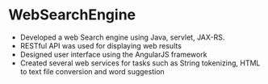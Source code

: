 # WebSearchEngine
- Developed a web Search engine using Java, servlet, JAX-RS. 
- RESTful API was used for displaying web results
- Designed user interface using the AngularJS framework 
- Created several web services for tasks such as String tokenizing, HTML to text file conversion and word 
suggestion 

